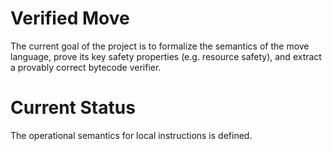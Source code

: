 # Verified Move

The current goal of the project is to formalize the semantics of the move language, prove its key safety properties (e.g. resource safety), and extract a provably correct bytecode verifier.

# Current Status

The operational semantics for local instructions is defined.